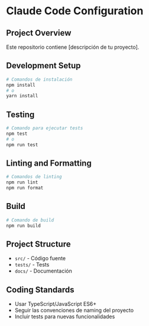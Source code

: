 # Claude Code Configuration

## Project Overview
Este repositorio contiene [descripción de tu proyecto].

## Development Setup
```bash
# Comandos de instalación
npm install
# o
yarn install
```

## Testing
```bash
# Comando para ejecutar tests
npm test
# o
npm run test
```

## Linting and Formatting
```bash
# Comandos de linting
npm run lint
npm run format
```

## Build
```bash
# Comando de build
npm run build
```

## Project Structure
- `src/` - Código fuente
- `tests/` - Tests
- `docs/` - Documentación

## Coding Standards
- Usar TypeScript/JavaScript ES6+
- Seguir las convenciones de naming del proyecto
- Incluir tests para nuevas funcionalidades